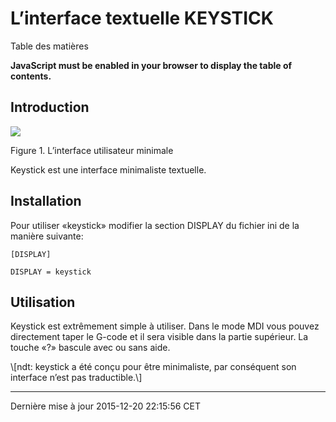 L’interface textuelle KEYSTICK
==============================

Table des matières

**JavaScript must be enabled in your browser to display the table of contents.**

<span id="cha:keystick-gui"></span>

Introduction
------------

![](images/keystick.png)

Figure 1. L’interface utilisateur minimale<span id="fig:startkeystick"></span>

Keystick est une interface minimaliste textuelle.

Installation
------------

Pour utiliser «keystick» modifier la section DISPLAY du fichier ini de la manière suivante:

    [DISPLAY]

    DISPLAY = keystick

Utilisation
-----------

Keystick est extrêmement simple à utiliser. Dans le mode MDI vous pouvez directement taper le G-code et il sera visible dans la partie supérieur. La touche «?» bascule avec ou sans aide.

<span class="footnote">
\[ndt: keystick a été conçu pour être minimaliste, par conséquent son interface n’est pas traductible.\]
</span>

------------------------------------------------------------------------

Dernière mise à jour 2015-12-20 22:15:56 CET


